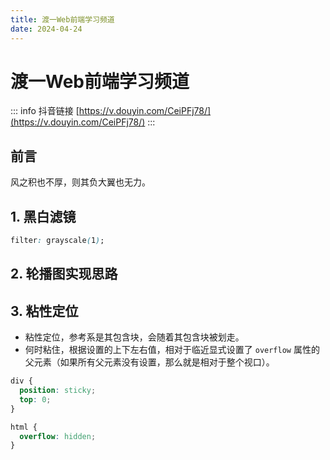 ```yaml
---
title: 渡一Web前端学习频道
date: 2024-04-24
---
```


# 渡一Web前端学习频道

::: info 抖音链接
[https://v.douyin.com/CeiPFj78/](https://v.douyin.com/CeiPFj78/)
:::



## 前言

风之积也不厚，则其负大翼也无力。



## 1. 黑白滤镜

```css
filter: grayscale(1);
```



## 2. 轮播图实现思路





## 3. 粘性定位

- 粘性定位，参考系是其包含块，会随着其包含块被划走。
- 何时粘住，根据设置的上下左右值，相对于临近显式设置了 `overflow` 属性的父元素（如果所有父元素没有设置，那么就是相对于整个视口）。

```css
div {
  position: sticky;
  top: 0;
}

html {
  overflow: hidden;
}
```



